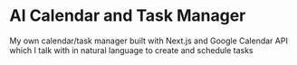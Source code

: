 # AI Calendar and Task Manager

My own calendar/task manager built with Next.js and Google Calendar API which I talk with in natural language to create and schedule tasks

